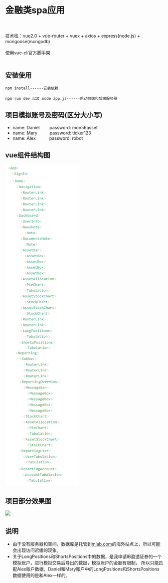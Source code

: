 # 金融类spa应用<br><br>
技术栈：vue2.0 + vue-router + vuex + axios + express(node.js) + mongoose(mongodb)<br><br>
使用vue-cli官方脚手架<br><br>



## 安装使用

```
npm install------安装依赖

npm run dev 以及 node app.js------启动前端和后端服务器
```

## 项目模拟账号及密码(区分大小写)
* name: Daniel&nbsp;&nbsp;&nbsp;&nbsp;&nbsp;&nbsp;&nbsp;&nbsp;password: mon56asset
* name: Mary&nbsp;&nbsp;&nbsp;&nbsp;&nbsp;&nbsp;&nbsp;&nbsp;&nbsp;&nbsp;password: ticker123
* name: Alex&nbsp;&nbsp;&nbsp;&nbsp;&nbsp;&nbsp;&nbsp;&nbsp;&nbsp;&nbsp;&nbsp;password: robot


## vue组件结构图
![](https://github.com/bufengyiran/vue2.0-Finance/raw/master/static/vue组件结构图.jpg)

## 项目部分效果图

![](https://github.com/bufengyiran/vue2.0-Finance/raw/master/static/dashboard.gif)

## 说明
* 由于没有服务器和空间，数据库是托管到[mlab.com](https://mlab.com/)的海外站点上，所以可能会出现访问迟缓的现象。
* 关于LongPositions和ShortsPositions中的数据，是我申请IB盈透证券的一个模拟账户，进行模拟交易后导出的数据，模拟账户的金额有限制，
  所以只能匹配Alex账户数据，Daniel和Mary账户中的LongPositions和ShortsPositions数据使用的是和Alex一样的。
